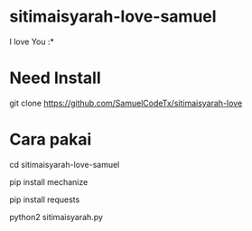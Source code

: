# sitimaisyarah-love-samuel
I love You :*

# Need Install
git clone https://github.com/SamuelCodeTx/sitimaisyarah-love

# Cara pakai

cd sitimaisyarah-love-samuel

pip install mechanize

pip install requests

python2 sitimaisyarah.py
